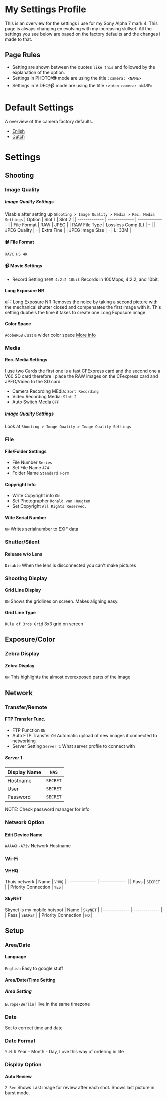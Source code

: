 # My Settings Profile
This is an overview for the settings i use for my Sony Alpha 7 mark 4. This page is always changing en evolving with my increasing skillset. All the settings you see below are based on the factory defaults and the changes i made to that.

## Page Rules
* Setting are shown between the quotes `like this` and followed by the explanation of the option.
* Settings in PHOTO/:camera: mode are using the title `:camera: <NAME>`
* Settings in VIDEO/:video_camera: mode are using the title `:video_camera: <NAME>`

# Default Settings
A overview of the camera factory defaults.
* [Enlish](https://helpguide.sony.net/ilc/2110/v1/en/contents/TP1000660154.html)
* [Dutch](https://helpguide.sony.net/ilc/2110/v1/nl/contents/TP1000660901.html)

# Settings
## Shooting
### Image Quality
##### Image Quality Settings
Visable after setting up `Shooting > Image Quality > Media > Rec. Media Settings`
| Option | Slot 1 | Slot 2 |
| ------------- | ------------- | ------------- |
| File Format | RAW | JPEG |
| RAW File Type | Lossless Comp (L) | - |
| JPEG Quality | - | Extra Fine |
| JPEG Image Size | - | L: 33M |

#### :video_camera: File Format
`XAVC HS 4K`
#### :video_camera: Movie Settings
* Record Setting `100M 4:2:2 10bit` Records in 100Mbps, 4:2:2, and 10bit.

#### Long Exposure NR
`OFF` Long Exposure NR Removes the noice by taking a second picture with the mechanical shutter closed and compensates the first image with it. This setting dubbels the time it takes to create one Long Exposure image

#### Color Space
`AdobeRGB` Just a wider color space [More info](https://expertphotography.com/srgb-vs-adobe-rgb/#:~:text=SRGB%20and%20Adobe%20RGB%20include,which%20color%20spaces%20they%20require.)

### Media
#### Rec. Media Settings
I use two Cards the first one is a fast CFExpress card and the second one a V60 SD card therefore i place the RAW images on the CFexpress card and JPEG/Video to the SD card.
* Camera Recording MEdia: `Sort Recording`
* Video Recording Media: `Slot 2`
* Auto Switch Media `OFF`

##### Image Quality Settings
Look at `Shooting > Image Quality > Image Quality Settings`

### File
#### File/Folder Settings
* File Number `Series`
* Set File Name `A74`
* Folder Name `Standard Form`

#### Copyright Info
* Write Copyright info `ON`
* Set Photographer `Ronald van Heugten`
* Set Copyright `All Rights Reserved.`

#### Wite Serial Number
`ON` Writes serialnumber to EXIF data

### Shutter/Silent
#### Release w/o Lens
`Disable` When the lens is disconnected you can't make pictures

### Shooting Display
#### Grid Line Display
`ON` Shows the gridlines on screen. Makes aligning easy.

#### Grid Line Type
`Rule of 3rds Grid` 3x3 grid on screen

## Exposure/Color
### Zebra Display
#### Zebra Display
`ON` This highlights the almost overexposed parts of the image

## Network
### Transfer/Remote
#### FTP Transfer Func.
* FTP Function `ON`
* Auto FTP Transfer `ON` Automatic upload of new images if connected to networking
* Server Setting `Server 1` What server profile to connect with

##### Server 1
| Display Name | `NAS` | 
| ------------- | ------------- |
| Hostname | `SECRET` | 
| User | `SECRET` | 
| Password | `SECRET` |
NOTE: Check password manager for info

### Network Option
#### Edit Device Name
`WAAAGH-A7iv` Network Hostname

### Wi-Fi
#### VHHQ
Thuis netwerk
| Name | `VHHQ` |
| ------------- | ------------- |
| Pass | `SECRET` |
| Priority Connection | `YES` |

#### SkyNET
Skynet is my mobile hotspot
| Name | `SkyNET` |
| ------------- | ------------- |
| Pass | `SECRET` |
| Priority Connection | `NO` |

## Setup
### Area/Date
#### Language
`English` Easy to google stuff

#### Area/Date/Time Setting
##### Area Setting
`Europe/Berlin` i live in the same timezone

### Date
Set to correct time and date

### Date Format
`Y-M-D` Year - Month - Day, Love this way of ordering in life

### Display Option
#### Auto Review
`2 Sec` Shows Last image for review after each shot. Shows last picture in burst mode.
